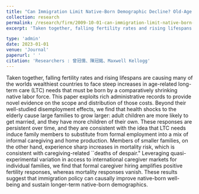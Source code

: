```yaml
---
title: "Can Immigration Limit Native-Born Demographic Decline? Old-Age Health Shocks, Migrant Care-Giving, and the Growth of Families"
collection: research
permalink: /research/firm/2009-10-01-can-immigration-limit-native-born-demographic-decline?-old-age-health-shocks,-migrant care-giving,-and-the-growth-of-families
excerpt: 'Taken together, falling fertility rates and rising lifespans are causing many of the worlds wealthiest countries to face steep increases in age-related long-term care (LTC) needs that must be born by a comparatively shrinking native labor force. This paper exploits rich administrative records to provide novel evidence on the scope and distribution of those costs. Beyond their well-studied disemployment effects, we find that health shocks to the elderly cause large families to grow larger. adult children are more likely to get married, and they have more children of their own. These responses are persistent over time, and they are consistent with the idea that LTC needs induce family members to substitute from formal employment into a mix of informal caregiving and home production.  Members of smaller families, on the other hand, experience sharp increases in mortality risk, which is consistent with caregiving-related ``deaths of despair."  Leveraging quasi-experimental variation in access to international caregiver markets for individual families, we find that formal caregiver hiring amplifies positive fertility responses, whereas mortality responses vanish. These results suggest that immigration policy can causally improve native-born well-being and sustain longer-term native-born demographics. '

type: 'admin'
date: 2023-01-01
venue: 'Journal'
paperurl: ' '
citation: 'Researchers : 曾冠儒、陳冠銘、Maxwell Kellogg'
---
```

Taken together, falling fertility rates and rising lifespans are causing many of the worlds wealthiest countries to face steep increases in age-related long-term care (LTC) needs that must be born by a comparatively shrinking native labor force. This paper exploits rich administrative records to provide novel evidence on the scope and distribution of those costs. Beyond their well-studied disemployment effects, we find that health shocks to the elderly cause large families to grow larger: adult children are more likely to get married, and they have more children of their own. These responses are persistent over time, and they are consistent with the idea that LTC needs induce family members to substitute from formal employment into a mix of informal caregiving and home production.  Members of smaller families, on the other hand, experience sharp increases in mortality risk, which is consistent with caregiving-related ``deaths of despair."  Leveraging quasi-experimental variation in access to international caregiver markets for individual families, we find that formal caregiver hiring amplifies positive fertility responses, whereas mortality responses vanish. These results suggest that immigration policy can causally improve native-born well-being and sustain longer-term native-born demographics.